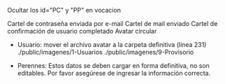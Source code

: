 Ocultar los id="PC" y "PP" en vocacion

Cartel de contraseña enviada por e-mail
Cartel de mail enviado
Cartel de confirmación de usuario completado
Avatar circular

- Usuario: mover el archivo avatar a la carpeta definitiva (línea 231)
	./public/imagenes/1-Usuarios
	./public/imagenes/9-Provisorio

- Perennes: Estos datos se deben cargar en forma definitiva, no son editables. Por favor asegúrese de ingresar la información correcta.